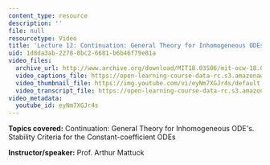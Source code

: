 ```yaml
---
content_type: resource
description: ''
file: null
resourcetype: Video
title: 'Lecture 12: Continuation: General Theory for Inhomogeneous ODEs'
uid: 1d8da3ab-2278-8bc2-6681-b6b46f79e81a
video_files:
  archive_url: http://www.archive.org/download/MIT18.03S06/mit-ocw-18.03-lec12-07mar2003-220k.mp4
  video_captions_file: https://open-learning-course-data-rc.s3.amazonaws.com/18-03-differential-equations-spring-2010/ebdd64e8096d553ab13fcce3794d976d_eyNm7XGJr4s.vtt
  video_thumbnail_file: https://img.youtube.com/vi/eyNm7XGJr4s/default.jpg
  video_transcript_file: https://open-learning-course-data-rc.s3.amazonaws.com/18-03-differential-equations-spring-2010/087c508714f9ef0a1b6f890034e253d2_eyNm7XGJr4s.pdf
video_metadata:
  youtube_id: eyNm7XGJr4s
---
```


**Topics covered:** Continuation: General Theory for Inhomogeneous ODE's. Stability Criteria for the Constant-coefficient ODEs

**Instructor/speaker:** Prof. Arthur Mattuck